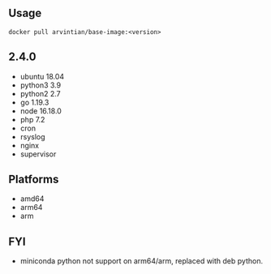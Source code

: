 ## Usage

```
docker pull arvintian/base-image:<version>
```

## 2.4.0

- ubuntu 18.04
- python3 3.9
- python2 2.7
- go 1.19.3
- node 16.18.0
- php 7.2
- cron
- rsyslog
- nginx
- supervisor

## Platforms

- amd64
- arm64
- arm

## FYI

- miniconda python not support on arm64/arm, replaced with deb python.